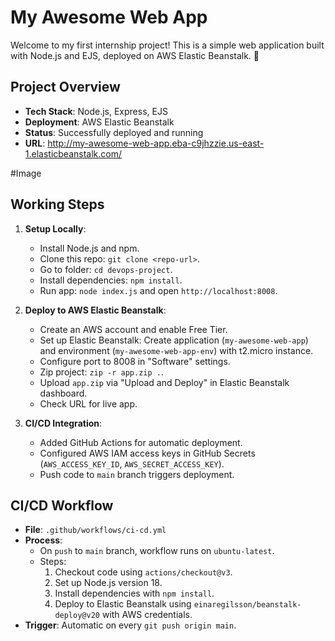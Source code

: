 # My Awesome Web App

Welcome to my first internship project! This is a simple web application built with Node.js and EJS, deployed on AWS Elastic Beanstalk. 🚀

## Project Overview
- **Tech Stack**: Node.js, Express, EJS
- **Deployment**: AWS Elastic Beanstalk
- **Status**: Successfully deployed and running
- **URL**: http://my-awesome-web-app.eba-c9jhzzie.us-east-1.elasticbeanstalk.com/

#Image


## Working Steps
1. **Setup Locally**:
   - Install Node.js and npm.
   - Clone this repo: `git clone <repo-url>`.
   - Go to folder: `cd devops-project`.
   - Install dependencies: `npm install`.
   - Run app: `node index.js` and open `http://localhost:8008`.

2. **Deploy to AWS Elastic Beanstalk**:
   - Create an AWS account and enable Free Tier.
   - Set up Elastic Beanstalk: Create application (`my-awesome-web-app`) and environment (`my-awesome-web-app-env`) with t2.micro instance.
   - Configure port to 8008 in "Software" settings.
   - Zip project: `zip -r app.zip .`.
   - Upload `app.zip` via "Upload and Deploy" in Elastic Beanstalk dashboard.
   - Check URL for live app.

3. **CI/CD Integration**:
   - Added GitHub Actions for automatic deployment.
   - Configured AWS IAM access keys in GitHub Secrets (`AWS_ACCESS_KEY_ID`, `AWS_SECRET_ACCESS_KEY`).
   - Push code to `main` branch triggers deployment.

## CI/CD Workflow
- **File**: `.github/workflows/ci-cd.yml`
- **Process**:
  - On `push` to `main` branch, workflow runs on `ubuntu-latest`.
  - Steps:
    1. Checkout code using `actions/checkout@v3`.
    2. Set up Node.js version 18.
    3. Install dependencies with `npm install`.
    4. Deploy to Elastic Beanstalk using `einaregilsson/beanstalk-deploy@v20` with AWS credentials.
- **Trigger**: Automatic on every `git push origin main`.


